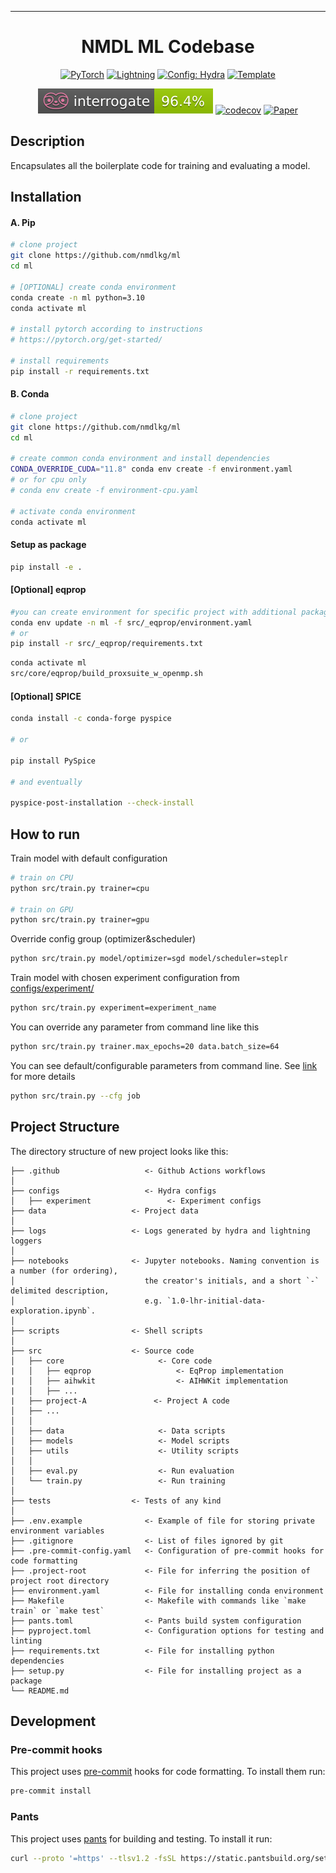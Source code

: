 ______________________________________________________________________

<div align="center">

# NMDL ML Codebase

<a href="https://pytorch.org/get-started/locally/"><img alt="PyTorch" src="https://img.shields.io/badge/PyTorch-ee4c2c?logo=pytorch&logoColor=white"></a>
<a href="https://pytorchlightning.ai/"><img alt="Lightning" src="https://img.shields.io/badge/-Lightning-792ee5?logo=pytorchlightning&logoColor=white"></a>
<a href="https://hydra.cc/"><img alt="Config: Hydra" src="https://img.shields.io/badge/Config-Hydra-89b8cd"></a>
<a href="https://github.com/ashleve/lightning-hydra-template"><img alt="Template" src="https://img.shields.io/badge/-Lightning--Hydra--Template-017F2F?style=flat&logo=github&labelColor=gray"></a><br>

[![Interrogate](./interrogate_badge.svg)](https://github.com/econchick/interrogate)
[![codecov](https://codecov.io/gh/nmdlkg/ml/graph/badge.svg?token=PGDGVA7A3J)](https://codecov.io/gh/nmdlkg/ml)
[![Paper](http://img.shields.io/badge/paper-arxiv.1001.2234-B31B1B.svg)](https://www.nature.com/articles/nature14539)

</div>

## Description

Encapsulates all the boilerplate code for training and evaluating a model.

## Installation

#### A. Pip

```bash
# clone project
git clone https://github.com/nmdlkg/ml
cd ml

# [OPTIONAL] create conda environment
conda create -n ml python=3.10
conda activate ml

# install pytorch according to instructions
# https://pytorch.org/get-started/

# install requirements
pip install -r requirements.txt
```

#### B. Conda

```bash
# clone project
git clone https://github.com/nmdlkg/ml
cd ml

# create common conda environment and install dependencies
CONDA_OVERRIDE_CUDA="11.8" conda env create -f environment.yaml
# or for cpu only
# conda env create -f environment-cpu.yaml

# activate conda environment
conda activate ml
```

#### Setup as package

```bash
pip install -e .
```

#### [Optional] eqprop

```bash
#you can create environment for specific project with additional packages
conda env update -n ml -f src/_eqprop/environment.yaml
# or
pip install -r src/_eqprop/requirements.txt

```

```bash
conda activate ml
src/core/eqprop/build_proxsuite_w_openmp.sh
```

#### [Optional] SPICE

```bash
conda install -c conda-forge pyspice

# or

pip install PySpice

# and eventually

pyspice-post-installation --check-install
```

## How to run

Train model with default configuration

```bash
# train on CPU
python src/train.py trainer=cpu

# train on GPU
python src/train.py trainer=gpu
```

Override config group (optimizer&scheduler)

```bash
python src/train.py model/optimizer=sgd model/scheduler=steplr

```

Train model with chosen experiment configuration from [configs/experiment/](configs/experiment/)

```bash
python src/train.py experiment=experiment_name
```

You can override any parameter from command line like this

```bash
python src/train.py trainer.max_epochs=20 data.batch_size=64
```

You can see default/configurable parameters from command line.
See [link](https://hydra.cc/docs/1.3/tutorials/basic/running_your_app/debugging/) for more details

```bash
python src/train.py --cfg job
```

## Project Structure

The directory structure of new project looks like this:

```
├── .github                   <- Github Actions workflows
│
├── configs                   <- Hydra configs
│   ├── experiment                 <- Experiment configs
├── data                   <- Project data
│
├── logs                   <- Logs generated by hydra and lightning loggers
│
├── notebooks              <- Jupyter notebooks. Naming convention is a number (for ordering),
│                             the creator's initials, and a short `-` delimited description,
│                             e.g. `1.0-lhr-initial-data-exploration.ipynb`.
│
├── scripts                <- Shell scripts
│
├── src                    <- Source code
│   ├── core                     <- Core code
|   │   ├── eqprop                   <- EqProp implementation
|   │   ├── aihwkit                  <- AIHWKit implementation
|   │   ├── ...
|   ├── project-A               <- Project A code
│   ├── ...
│   │
│   ├── data                     <- Data scripts
│   ├── models                   <- Model scripts
│   ├── utils                    <- Utility scripts
│   │
│   ├── eval.py                  <- Run evaluation
│   └── train.py                 <- Run training
│
├── tests                  <- Tests of any kind
│
├── .env.example              <- Example of file for storing private environment variables
├── .gitignore                <- List of files ignored by git
├── .pre-commit-config.yaml   <- Configuration of pre-commit hooks for code formatting
├── .project-root             <- File for inferring the position of project root directory
├── environment.yaml          <- File for installing conda environment
├── Makefile                  <- Makefile with commands like `make train` or `make test`
├── pants.toml                <- Pants build system configuration
├── pyproject.toml            <- Configuration options for testing and linting
├── requirements.txt          <- File for installing python dependencies
├── setup.py                  <- File for installing project as a package
└── README.md
```

## Development

### Pre-commit hooks

This project uses [pre-commit](https://pre-commit.com/) hooks for code formatting. To install them run:

```bash
pre-commit install
```

### Pants

This project uses [pants](https://www.pantsbuild.org/) for building and testing. To install it run:

```bash
curl --proto '=https' --tlsv1.2 -fsSL https://static.pantsbuild.org/setup/get-pants.sh | bash
```
